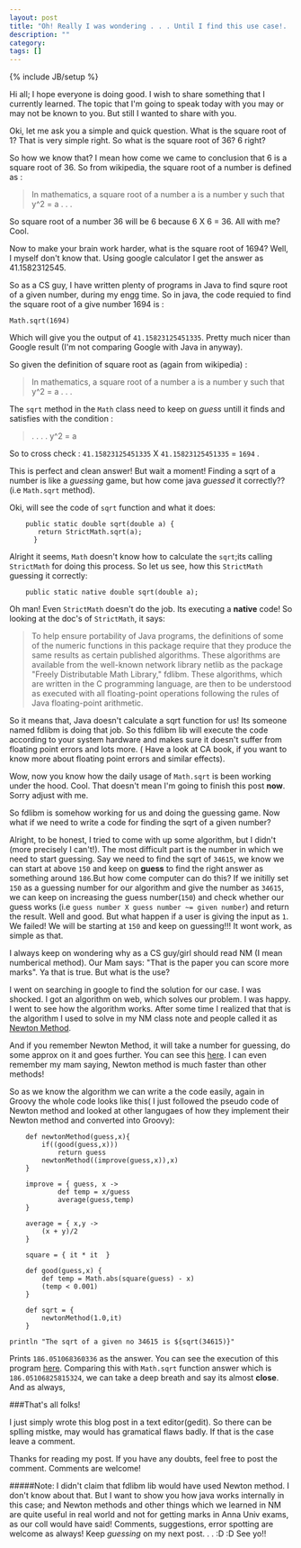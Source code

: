 ```yaml
---
layout: post
title: "Oh! Really I was wondering . . . Until I find this use case!. . ."
description: ""
category: 
tags: []
---
```

{% include JB/setup %}

Hi all; I hope everyone is doing good. I wish to share something that I currently learned. The topic that I'm going to 
speak today with you may or may not be known to you. But still I wanted to share with you. 


Oki, let me ask you a simple and quick question. What is the square root of 1? That is very simple right. So what is the square root 
of 36? 6 right? 

So how we know that? I mean how come we came to conclusion that 6 is a square root of 36. So from wikipedia, the square root of a
number is defined as :

>In mathematics, a square root of a number a is a number y such that y^2 = a . . . 

So square root of a number 36 will be 6 because 6 X 6 = 36. All with me? Cool.

Now to make your brain work harder, what is the square root of 1694? Well, I myself don't know that. Using google calculator I get
the answer as 41.1582312545. 

So as a CS guy, I have written plenty of programs in Java to find squre root of a given number, during my engg time. So in java, the
code requied to find the square root of a give number 1694 is :

	Math.sqrt(1694)

Which will give you the output of `41.15823125451335`. Pretty much nicer than Google result (I'm not comparing Google with Java in anyway).


So given the definition of square root as (again from wikipedia) :

>In mathematics, a square root of a number a is a number y such that y^2 = a . . . 

The `sqrt` method in the `Math` class need to keep on *guess* untill it finds and satisfies with the condition :

>. . . . y^2 = a 

So to cross check : `41.15823125451335` X `41.15823125451335` = `1694` . 

This is perfect and clean answer! But wait a moment! Finding a sqrt of a number is like a *guessing* game, but how come java *guessed* it correctly??
(i.e `Math.sqrt` method).

Oki, will see the code of `sqrt` function and what it does:

		public static double sqrt(double a) {
     	   return StrictMath.sqrt(a); 
          }
 
Alright it seems, `Math` doesn't know how to calculate the `sqrt`;its calling `StrictMath` for doing this process. So let us see, how this `StrictMath` guessing
it correctly:

		public static native double sqrt(double a);


Oh man! Even `StrictMath` doesn't do the job. Its executing a **native** code! So looking at the doc's of `StrictMath`, it says:


>To help ensure portability of Java programs, the definitions of some of the numeric functions in this package require that they produce the same results as certain published algorithms. These algorithms are available from the well-known network library netlib as the package "Freely Distributable Math Library," fdlibm. These algorithms, which are written in the C programming language, are then to be understood as executed with all floating-point operations following the rules of Java floating-point arithmetic.

So it means that, Java doesn't calculate a sqrt function for us! Its someone named fdlibm is doing that job. So this fdlibm lib will execute the code according to 
your system hardware and makes sure it doesn't suffer from floating point errors and lots more. ( Have a look at CA book, if you want to know more about floating
point errors and similar effects). 

Wow, now you know how the daily usage of `Math.sqrt` is been working under the hood. Cool. That doesn't mean I'm going to finish this post **now**. Sorry adjust with me.

So fdlibm is somehow working for us and doing the guessing game. Now what if we need to write a code for finding the sqrt of a given number?

Alright, to be honest, I tried to come with up some algorithm, but I didn't (more precisely I can't!). The most difficult part is the number in which we need to 
start guessing. Say we need to find the sqrt of `34615`, we know we can start at above `150` and keep on **guess** to find the right answer as something around `186`.But how come computer can do this? If we initilly set `150` as a guessing number for our algorithm and give the number as `34615`, we can keep on increasing the guess number(`150`) and check whether our guess works (i.e `guess number X guess number ~= given number`) and return the result. Well and good. But what happen if a user is giving the input as `1`. We failed! We will be starting at `150` and keep on guessing!!! It wont work, as simple as that.


I always keep on wondering why as a CS guy/girl should read NM (I mean numberical method). Our Mam says: "That is the paper you can score more marks". Ya that is true. But what is the use? 

I went on searching in google to find the solution for our case. I was shocked. I got an algorithm on web, which solves our problem. I was happy. I went to see how the algorithm works. After some time I realized that that is the algorithm I used to solve in my NM class note and people called it as [Newton Method](http://en.wikipedia.org/wiki/Newton%27s_method#Square%5Froot%5Fof%5Fa%5Fnumber).


And if you remember Newton Method, it will take a number for guessing, do some approx on it and goes further. You can see this [here](http://en.wikipedia.org/wiki/Newton%27s_method#Square%5Froot%5Fof%5Fa%5Fnumber). I can even remember my mam saying, Newton method is much faster than other methods!


So as we know the algorithm we can write a the code easily, again in Groovy the whole code looks like this( I just followed the pseudo code of Newton method and looked at other langugaes of how they implement their Newton method and converted into Groovy):


		def newtonMethod(guess,x){
		    if((good(guess,x)))
          		return guess
    		newtonMethod((improve(guess,x)),x)
		}
		 
		improve = { guess, x -> 
        		def temp = x/guess
        		average(guess,temp)
		}
	 
		average = { x,y ->
	    	(x + y)/2
		}
	 
		square = { it * it  }
		 
		def good(guess,x) {
	    	def temp = Math.abs(square(guess) - x)
	    	(temp < 0.001)
		}
	 
		def sqrt = {
		    newtonMethod(1.0,it)
		}
	 
	println "The sqrt of a given no 34615 is ${sqrt(34615)}"


Prints `186.051068360336` as the answer. You can see the execution of this program [here](http://ideone.com/Ypmwn). Comparing this with `Math.sqrt` function answer which is `186.05106825815324`, we can take a deep breath and say its almost **close**. And as always,

###That's all folks!

I just simply wrote this blog post in a text editor(gedit). So there can be splling mistke, may would has gramatical flaws badly. If that is the case leave a comment.

Thanks for reading my post. If you have any doubts, feel free to post the comment. Comments are welcome!


#####Note: I didn't claim that fdlibm lib would have used Newton method. I don't know about that. But I want to show you how java works internally in this case; and Newton methods and other things which we learned in NM are quite useful in real world and not for getting marks in Anna Univ exams, as our coll would have said! Comments, suggestions, error spotting are welcome as always! Keep *guessing* on my next post. . . :D :D  See yo!! 




		




